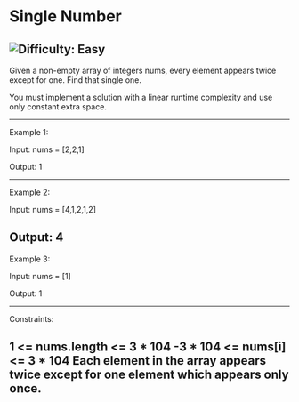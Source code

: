 # Single Number

![Difficulty: Easy](https://img.shields.io/badge/Difficulty-Easy-brightgreen)
---


Given a non-empty array of integers nums, every element appears twice except for one. Find that single one.

You must implement a solution with a linear runtime complexity and use only constant extra space.

 ---

Example 1:

Input: nums = [2,2,1]

Output: 1

---

Example 2:

Input: nums = [4,1,2,1,2]

Output: 4
---

Example 3:

Input: nums = [1]

Output: 1

 ---

Constraints:

1 <= nums.length <= 3 * 104
-3 * 104 <= nums[i] <= 3 * 104
Each element in the array appears twice except for one element which appears only once.
---